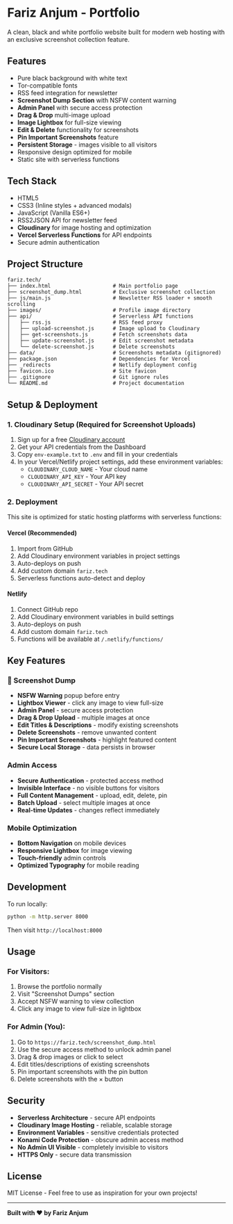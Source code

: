 # Fariz Anjum - Portfolio

A clean, black and white portfolio website built for modern web hosting with an exclusive screenshot collection feature.

## Features

- Pure black background with white text
- Tor-compatible fonts
- RSS feed integration for newsletter
- **Screenshot Dump Section** with NSFW content warning
- **Admin Panel** with secure access protection
- **Drag & Drop** multi-image upload
- **Image Lightbox** for full-size viewing
- **Edit & Delete** functionality for screenshots
- **Pin Important Screenshots** feature
- **Persistent Storage** - images visible to all visitors
- Responsive design optimized for mobile
- Static site with serverless functions

## Tech Stack

- HTML5
- CSS3 (Inline styles + advanced modals)
- JavaScript (Vanilla ES6+)
- RSS2JSON API for newsletter feed
- **Cloudinary** for image hosting and optimization
- **Vercel Serverless Functions** for API endpoints
- Secure admin authentication

## Project Structure

```
fariz.tech/
├── index.html                    # Main portfolio page
├── screenshot_dump.html          # Exclusive screenshot collection
├── js/main.js                    # Newsletter RSS loader + smooth scrolling
├── images/                       # Profile image directory
├── api/                          # Serverless API functions
│   ├── rss.js                    # RSS feed proxy
│   ├── upload-screenshot.js      # Image upload to Cloudinary
│   ├── get-screenshots.js        # Fetch screenshots data
│   ├── update-screenshot.js      # Edit screenshot metadata
│   └── delete-screenshot.js      # Delete screenshots
├── data/                         # Screenshots metadata (gitignored)
├── package.json                  # Dependencies for Vercel
├── _redirects                    # Netlify deployment config
├── favicon.ico                   # Site favicon
├── .gitignore                    # Git ignore rules
└── README.md                     # Project documentation
```

## Setup & Deployment

### 1. Cloudinary Setup (Required for Screenshot Uploads)
1. Sign up for a free [Cloudinary account](https://cloudinary.com/)
2. Get your API credentials from the Dashboard
3. Copy `env-example.txt` to `.env` and fill in your credentials
4. In your Vercel/Netlify project settings, add these environment variables:
   - `CLOUDINARY_CLOUD_NAME` - Your cloud name
   - `CLOUDINARY_API_KEY` - Your API key
   - `CLOUDINARY_API_SECRET` - Your API secret

### 2. Deployment

This site is optimized for static hosting platforms with serverless functions:

#### Vercel (Recommended)
1. Import from GitHub
2. Add Cloudinary environment variables in project settings
3. Auto-deploys on push
4. Add custom domain `fariz.tech`
5. Serverless functions auto-detect and deploy

#### Netlify
1. Connect GitHub repo
2. Add Cloudinary environment variables in build settings
3. Auto-deploys on push
4. Add custom domain `fariz.tech`
5. Functions will be available at `/.netlify/functions/`

## Key Features

### 📸 Screenshot Dump
- **NSFW Warning** popup before entry
- **Lightbox Viewer** - click any image to view full-size
- **Admin Panel** - secure access protection
- **Drag & Drop Upload** - multiple images at once
- **Edit Titles & Descriptions** - modify existing screenshots
- **Delete Screenshots** - remove unwanted content
- **Pin Important Screenshots** - highlight featured content
- **Secure Local Storage** - data persists in browser

### Admin Access
- **Secure Authentication** - protected access method
- **Invisible Interface** - no visible buttons for visitors
- **Full Content Management** - upload, edit, delete, pin
- **Batch Upload** - select multiple images at once
- **Real-time Updates** - changes reflect immediately

### Mobile Optimization
- **Bottom Navigation** on mobile devices
- **Responsive Lightbox** for image viewing
- **Touch-friendly** admin controls
- **Optimized Typography** for mobile reading

## Development

To run locally:
```bash
python -m http.server 8000
```

Then visit `http://localhost:8000`

## Usage

### For Visitors:
1. Browse the portfolio normally
2. Visit "Screenshot Dumps" section
3. Accept NSFW warning to view collection
4. Click any image to view full-size in lightbox

### For Admin (You):
1. Go to `https://fariz.tech/screenshot_dump.html`
2. Use the secure access method to unlock admin panel
3. Drag & drop images or click to select
4. Edit titles/descriptions of existing screenshots
5. Pin important screenshots with the pin button
6. Delete screenshots with the × button

## Security

- **Serverless Architecture** - secure API endpoints
- **Cloudinary Image Hosting** - reliable, scalable storage
- **Environment Variables** - sensitive credentials protected
- **Konami Code Protection** - obscure admin access method
- **No Admin UI Visible** - completely invisible to visitors
- **HTTPS Only** - secure data transmission

## License

MIT License - Feel free to use as inspiration for your own projects!

---

**Built with ❤️ by Fariz Anjum**
